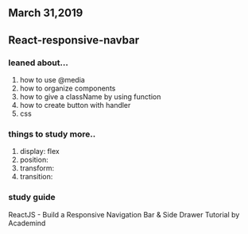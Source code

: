 ## March 31,2019
## React-responsive-navbar 

### leaned about...

1. how to use @media
2. how to organize components 
3. how to give a className by using function
4. how to create button with handler
5. css


### things to study more..

1. display: flex
2. position:
3. transform:
4. transition:


### study guide

ReactJS - Build a Responsive Navigation Bar & Side Drawer Tutorial by Academind

